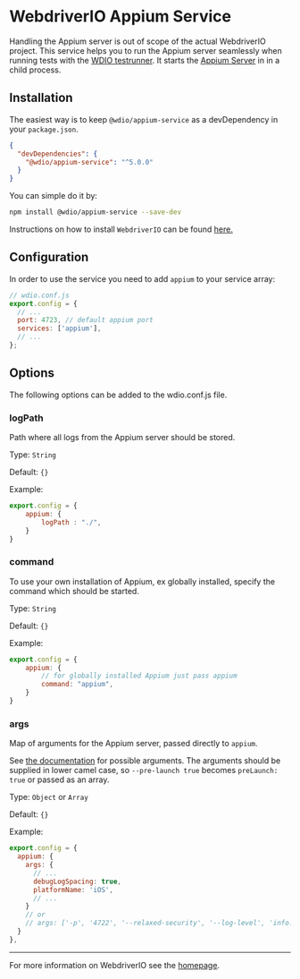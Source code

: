 WebdriverIO Appium Service
==========================

Handling the Appium server is out of scope of the actual WebdriverIO project. This service helps you to run the Appium server seamlessly when running tests with the [WDIO testrunner](https://webdriver.io/guide/testrunner/gettingstarted.html). It starts the [Appium Server](http://appium.io/docs/en/about-appium/getting-started/index.html#starting-appium) in in a child process.

## Installation

The easiest way is to keep `@wdio/appium-service` as a devDependency in your `package.json`.

```json
{
  "devDependencies": {
    "@wdio/appium-service": "^5.0.0"
  }
}
```

You can simple do it by:

```bash
npm install @wdio/appium-service --save-dev
```

Instructions on how to install `WebdriverIO` can be found [here.](https://webdriver.io/docs/gettingstarted.html)

## Configuration

In order to use the service you need to add `appium` to your service array:

```js
// wdio.conf.js
export.config = {
  // ...
  port: 4723, // default appium port
  services: ['appium'],
  // ...
};
```

## Options

The following options can be added to the wdio.conf.js file.

### logPath
Path where all logs from the Appium server should be stored.

Type: `String`

Default: `{}`

Example:
```js
export.config = {
    appium: {
        logPath : "./",
    }
}
```

### command
To use your own installation of Appium, ex globally installed, specify the command which should be started.

Type: `String`

Default: `{}`

Example:
```js
export.config = {
    appium: {
        // for globally installed Appium just pass appium
        command: "appium",
    }
}
```

### args
Map of arguments for the Appium server, passed directly to `appium`.

See [the documentation](http://appium.io/docs/en/writing-running-appium/server-args/index.html) for possible arguments.
The arguments should be supplied in lower camel case, so `--pre-launch true` becomes `preLaunch: true` or passed as an array.

Type: `Object` or `Array`

Default: `{}`

Example:
```js
export.config = {
  appium: {
    args: {
      // ...
      debugLogSpacing: true,
      platformName: 'iOS',
      // ...
    }
    // or
    // args: ['-p', '4722', '--relaxed-security', '--log-level', 'info:info']
  }
},
```

----

For more information on WebdriverIO see the [homepage](https://webdriver.io).
